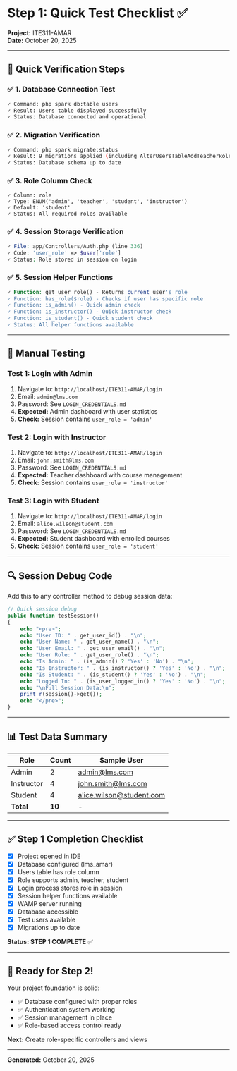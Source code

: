 # Step 1: Quick Test Checklist ✅

**Project:** ITE311-AMAR  
**Date:** October 20, 2025

---

## 🎯 Quick Verification Steps

### ✅ 1. Database Connection Test
```bash
✓ Command: php spark db:table users
✓ Result: Users table displayed successfully
✓ Status: Database connected and operational
```

### ✅ 2. Migration Verification
```bash
✓ Command: php spark migrate:status
✓ Result: 9 migrations applied (including AlterUsersTableAddTeacherRole)
✓ Status: Database schema up to date
```

### ✅ 3. Role Column Check
```
✓ Column: role
✓ Type: ENUM('admin', 'teacher', 'student', 'instructor')
✓ Default: 'student'
✓ Status: All required roles available
```

### ✅ 4. Session Storage Verification
```php
✓ File: app/Controllers/Auth.php (line 336)
✓ Code: 'user_role' => $user['role']
✓ Status: Role stored in session on login
```

### ✅ 5. Session Helper Functions
```php
✓ Function: get_user_role() - Returns current user's role
✓ Function: has_role($role) - Checks if user has specific role
✓ Function: is_admin() - Quick admin check
✓ Function: is_instructor() - Quick instructor check
✓ Function: is_student() - Quick student check
✓ Status: All helper functions available
```

---

## 🧪 Manual Testing

### Test 1: Login with Admin
1. Navigate to: `http://localhost/ITE311-AMAR/login`
2. Email: `admin@lms.com`
3. Password: See `LOGIN_CREDENTIALS.md`
4. **Expected:** Admin dashboard with user statistics
5. **Check:** Session contains `user_role = 'admin'`

### Test 2: Login with Instructor
1. Navigate to: `http://localhost/ITE311-AMAR/login`
2. Email: `john.smith@lms.com`
3. Password: See `LOGIN_CREDENTIALS.md`
4. **Expected:** Teacher dashboard with course management
5. **Check:** Session contains `user_role = 'instructor'`

### Test 3: Login with Student
1. Navigate to: `http://localhost/ITE311-AMAR/login`
2. Email: `alice.wilson@student.com`
3. Password: See `LOGIN_CREDENTIALS.md`
4. **Expected:** Student dashboard with enrolled courses
5. **Check:** Session contains `user_role = 'student'`

---

## 🔍 Session Debug Code

Add this to any controller method to debug session data:

```php
// Quick session debug
public function testSession()
{
    echo "<pre>";
    echo "User ID: " . get_user_id() . "\n";
    echo "User Name: " . get_user_name() . "\n";
    echo "User Email: " . get_user_email() . "\n";
    echo "User Role: " . get_user_role() . "\n";
    echo "Is Admin: " . (is_admin() ? 'Yes' : 'No') . "\n";
    echo "Is Instructor: " . (is_instructor() ? 'Yes' : 'No') . "\n";
    echo "Is Student: " . (is_student() ? 'Yes' : 'No') . "\n";
    echo "Logged In: " . (is_user_logged_in() ? 'Yes' : 'No') . "\n";
    echo "\nFull Session Data:\n";
    print_r(session()->get());
    echo "</pre>";
}
```

---

## 📊 Test Data Summary

| Role | Count | Sample User |
|------|-------|-------------|
| Admin | 2 | admin@lms.com |
| Instructor | 4 | john.smith@lms.com |
| Student | 4 | alice.wilson@student.com |
| **Total** | **10** | - |

---

## ✅ Step 1 Completion Checklist

- [x] Project opened in IDE
- [x] Database configured (lms_amar)
- [x] Users table has role column
- [x] Role supports admin, teacher, student
- [x] Login process stores role in session
- [x] Session helper functions available
- [x] WAMP server running
- [x] Database accessible
- [x] Test users available
- [x] Migrations up to date

**Status: STEP 1 COMPLETE** ✅

---

## 🚀 Ready for Step 2!

Your project foundation is solid:
- ✅ Database configured with proper roles
- ✅ Authentication system working
- ✅ Session management in place
- ✅ Role-based access control ready

**Next:** Create role-specific controllers and views

---

**Generated:** October 20, 2025

